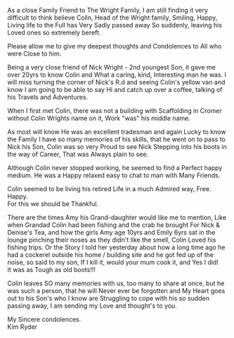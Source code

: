 As a close Family Friend to The Wright Family, I am still finding it very difficult to think believe Colin, Head of the Wright family, Smiling, Happy, Living life to the Full has Very Sadly passed away So suddenly, leaving his Loved ones so extremely bereft.

Please allow me to give my deepest thoughts and Condolences to All who were Close to him.

Being a very close friend of Nick Wright - 2nd youngest Son, it gave me over 20yrs to know Colin and What a caring, kind, Interesting man he was.
I will miss turning the corner of Nick's R.d and seeing Colin's yellow van and know I am going to be able to say Hi and catch up over a coffee, talking of his Travels and Adventures.

When I first met Colin, there was not a building with Scaffolding in Cromer without Colin Wrights name on it, Work "was" his middle name.

As most will know He was an excellent tradesman and again Lucky to know the Family I have so many memories of his skills, that he went on to pass to  Nick  his Son, Colin was so very Proud to see Nick Stepping into his boots in the way of Career, That was Always plain to see.

Although Colin never stopped working, he seemed to find a Perfect happy medium.
He was a Happy relaxed easy to chat to man with Many Friends.

Colin seemed to be living his retired Life in a much Admired way, Free. Happy.  
For this we should be Thankful.

There are the times Amy his Grand-daughter would like me to mention, Like when Grandad Colin had been fishing and the crab he brought For Nick & Denise's Tea, and how the girls Amy age 10yrs and Emily 6yrs sat in the lounge pinching their noses as they didn't like the smell, Colin Loved his fishing trips. Or the Story I told her yesterday about how a long time ago he had a cockerel outside his home / building site and he got fed up of the noise, so said to my son, If I kill it, would your mum cook it, and Yes I did!  
It was as Tough as old boots!!!

Colin leaves SO many memories with us, too many to share at once, but he was such a person, that he will Never ever be forgotten and My Heart goes out to his Son's who I know are Struggling to cope with his so sudden passing away, I am sending my Love and thought's to you.

My Sincere condolences.  
Kim Ryder
